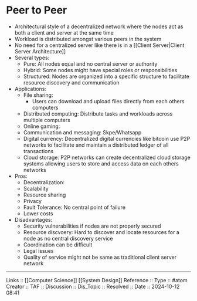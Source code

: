 # Peer to Peer

- Architectural style of a decentralized network where the nodes act as both a client and server at the same time
- Workload is distributed amongst various peers in the system
- No need for a centralized server like there is in a [[Client Server|Client Server Architecture]]
- Several types:
	- Pure: All nodes equal and no central server or authority
	- Hybrid: Some nodes might have special roles or responsibilities
	- Structured: Nodes are organized into a specific structure to facilitate resource discovery and communication
- Applications:
	- File sharing:
		- Users can download and upload files directly from each others computers
	- Distributed computing: Distribute tasks and workloads across multiple computers
	- Online gaming: 
	- Communication and messaging: Skpe/Whatsapp
	- Digital currency: Decentralized digital currencies like bitcoin use P2P networks to facilitate and maintain a distributed ledger of all transactions
	- Cloud storage: P2P networks can create decentralized cloud storage systems allowing users to store and access data on each others networks
- Pros:
	- Decentralization: 
	- Scalability
	- Resource sharing
	- Privacy
	- Fault Tolerance: No central point of failure
	- Lower costs
- Disadvantages:
	- Security vulnerabilities if nodes are not properly secured
	- Resource discvoery: Hard to discover and locate resources for a node as no central discovery service
	- Coordination can be difficult
	- Legal issues
	- Quality of service might not be same as traditional client server network

---
Links :: [[Computer Science]] [[System Design]]
Reference ::
Type :: #atom
Creator ::
TAF ::
Discussion ::
Dis_Topic :: 
Resolved ::
Date :: 2024-10-12 08:41
